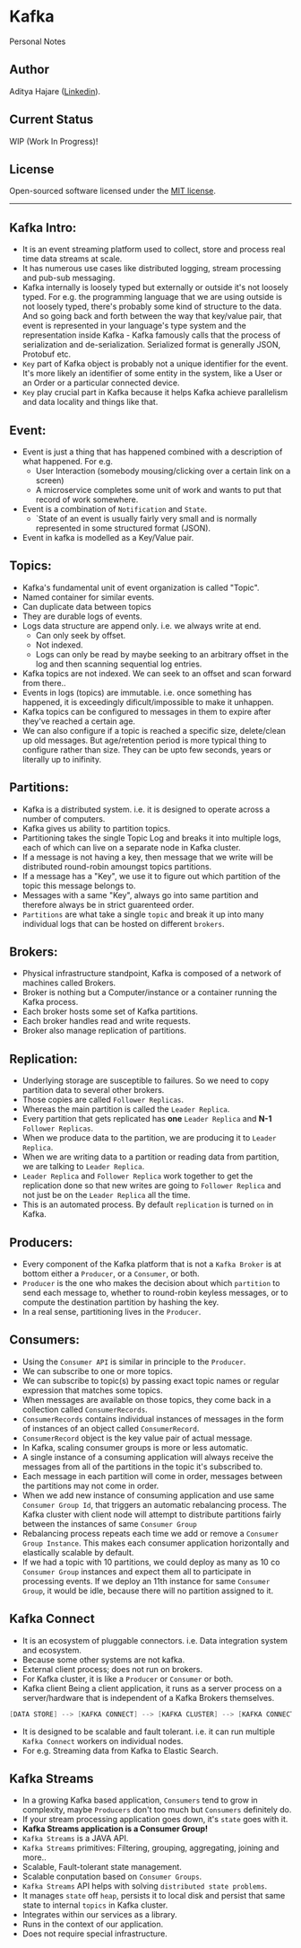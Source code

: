 # Kafka
Personal Notes

## Author
Aditya Hajare ([Linkedin](https://in.linkedin.com/in/aditya-hajare)).

## Current Status
WIP (Work In Progress)!

## License
Open-sourced software licensed under the [MIT license](http://opensource.org/licenses/MIT).

-----------

## Kafka Intro:
- It is an event streaming platform used to collect, store and process real time data streams at scale.
- It has numerous use cases like distributed logging, stream processing and pub-sub messaging.
- Kafka internally is loosely typed but externally or outside it's not loosely typed. For e.g. the programming language that we are using outside is not loosely typed, there's probably some kind of structure to the data. And so going back and forth between the way that key/value pair, that event is represented in your language's type system and the representation inside Kafka - Kafka famously calls that the process of serialization and de-serialization. Serialized format is generally JSON, Protobuf etc.
- `Key` part of Kafka object is probably not a unique identifier for the event. It's more likely an identifier of some entity in the system, like a User or an Order or a particular connected device.
- `Key` play crucial part in Kafka because it helps Kafka achieve parallelism and data locality and things like that.

## Event:
- Event is just a thing that has happened combined with a description of what happened. For e.g.
    * User Interaction (somebody mousing/clicking over a certain link on a screen)
    * A microservice completes some unit of work and wants to put that record of work somewhere.
- Event is a combination of `Notification` and `State`.
    * `State of an event is usually fairly very small and is normally represented in some structured format (JSON).
- Event in kafka is modelled as a Key/Value pair.

## Topics:
- Kafka's fundamental unit of event organization is called "Topic".
- Named container for similar events.
- Can duplicate data between topics
- They are durable logs of events.
- Logs data structure are append only. i.e. we always write at end.
    * Can only seek by offset.
    * Not indexed.
    * Logs can only be read by maybe seeking to an arbitrary offset in the log and then scanning sequential log entries.
- Kafka topics are not indexed. We can seek to an offset and scan forward from there..
- Events in logs (topics) are immutable. i.e. once something has happened, it is exceedingly dificult/impossible to make it unhappen.
- Kafka topics can be configured to messages in them to expire after they've reached a certain age.
- We can also configure if a topic is reached a specific size, delete/clean up old messages. But age/retention period is more typical thing to configure rather than size. They can be upto few seconds, years or literally up to inifinity.

## Partitions:
- Kafka is a distributed system. i.e. it is designed to operate across a number of computers.
- Kafka gives us ability to partition topics.
- Partitioning takes the single Topic Log and breaks it into multiple logs, each of which can live on a separate node in Kafka cluster.
- If a message is not having a key, then message that we write will be distributed round-robin amoungst topics partitions.
- If a message has a "Key", we use it to figure out which partition of the topic this message belongs to.
- Messages with a same "Key", always go into same partition and therefore always be in strict guarenteed order.
- `Partitions` are what take a single `topic` and break it up into many individual logs that can be hosted on different `brokers`.

## Brokers:
- Physical infrastructure standpoint, Kafka is composed of a network of machines called Brokers.
- Broker is nothing but a Computer/instance or a container running the Kafka process.
- Each broker hosts some set of Kafka partitions.
- Each broker handles read and write requests.
- Broker also manage replication of partitions.

## Replication:
- Underlying storage are susceptible to failures. So we need to copy partition data to several other brokers.
- Those copies are called `Follower Replicas`.
- Whereas the main partition is called the `Leader Replica`.
- Every partition that gets replicated has **one** `Leader Replica` and **N-1** `Follower Replicas`.
- When we produce data to the partition, we are producing it to `Leader Replica`.
- When we are writing data to a partition or reading data from partition, we are talking to `Leader Replica`.
- `Leader Replica` and `Follower Replica` work together to get the replication done so that new writes are going to `Follower Replica` and not just be on the `Leader Replica` all the time.
- This is an automated process. By default `replication` is turned `on` in Kafka.

## Producers:
- Every component of the Kafka platform that is not a `Kafka Broker` is at bottom either a `Producer`, or a `Consumer`, or both.
- `Producer` is the one who makes the decision about which `partition` to send each message to, whether to round-robin keyless messages, or to compute the destination partition by hashing the key.
- In a real sense, partitioning lives in the `Producer`.

## Consumers:
- Using the `Consumer API` is similar in principle to the `Producer`.
- We can subscribe to one or more topics.
- We can subscribe to topic(s) by passing exact topic names or regular expression that matches some topics.
- When messages are available on those topics, they come back in a collection called `ConsumerRecords`.
- `ConsumerRecords` contains individual instances of messages in the form of instances of an object called `ConsumerRecord`.
- `ConsumerRecord` object is the key value pair of actual message.
- In Kafka, scaling consumer groups is more or less automatic.
- A single instance of a consuming application will always receive the messages from all of the partitions in the topic it's subscribed to.
- Each message in each partition will come in order, messages between the partitions may not come in order.
- When we add new instance of consuming application and use same `Consumer Group Id`, that triggers an automatic rebalancing process. The Kafka cluster with client node will attempt to distribute partitions fairly between the instances of same `Consumer Group`
- Rebalancing process repeats each time we add or remove a `Consumer Group Instance`. This makes each consumer application horizontally and elastically scalable by default.
- If we had a topic with 10 partitions, we could deploy as many as 10 co `Consumer Group` instances and expect them all to participate in processing events. If we deploy an 11th instance for same `Consumer Group`, it would be idle, because there will no partition assigned to it.

## Kafka Connect
- It is an ecosystem of pluggable connectors. i.e. Data integration system and ecosystem.
- Because some other systems are not kafka.
- External client process; does not run on brokers.
- For Kafka cluster, it is like a `Producer` or `Consumer` or both.
- Kafka client Being a client application, it runs as a server process on a server/hardware that is independent of a Kafka Brokers themselves.
```go
[DATA STORE] --> [KAFKA CONNECT] --> [KAFKA CLUSTER] --> [KAFKA CONNECT] --> [DATA SINK]
```
- It is designed to be scalable and fault tolerant. i.e. it can run multiple `Kafka Connect` workers on individual nodes.
- For e.g. Streaming data from Kafka to Elastic Search.

## Kafka Streams
- In a growing Kafka based application, `Consumers` tend to grow in complexity, maybe `Producers` don't too much but `Consumers` definitely do.
- If your stream processing application goes down, it's `state` goes with it.
- **Kafka Streams application is a Consumer Group!**
- `Kafka Streams` is a JAVA API.
- `Kafka Streams` primitives: Filtering, grouping, aggregating, joining and more..
- Scalable, Fault-tolerant state management.
- Scalable conputation based on `Consumer Groups`.
- `Kafka Streams` API helps with solving `distributed state problems`.
- It manages `state` off `heap`, persists it to local disk and persist that same state to internal `topics` in Kafka cluster.
- Integrates within our services as a library.
- Runs in the context of our application.
- Does not require special infrastructure.